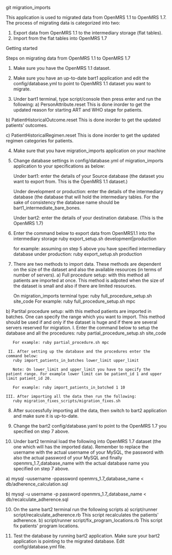 git migration_imports

This application is used to migrated data from OpenMRS 1.1 to OpenMRS 1.7. The process of migrating data is categorized into two:
  1. Export data from OpenMRS 1.1 to the intermediary storage (flat tables).
  2. Import from the flat tables into OpenMRS 1.7

Getting started 

Steps on migrating data from OpenMRS 1.1 to OpenMRS 1.7
1. Make sure you have the OpenMRS 1.1 dataset.

2. Make sure you have an up-to-date bart1 application and edit the config/database.yml to point to OpenMRS 1.1 dataset you want to migrate.

3. Under bart1 terminal, type script/console then press enter and run the following:
  a) PersonAttribute.reset
     This is done inorder to get the updated reason for starting ART and  WHO stage for patients.

  b) PatientHistoricalOutcome.reset
    This is done inorder to get the updated patients' outcomes.

  c) PatientHistoricalRegimen.reset
  This is done inorder to get the updated regimen categories for patients.

4. Make sure that you have migration_imports application on your machine

5. Change database settings in config/database.yml of migration_imports application to your specifications as below:

    Under bart1: enter the details of your Source database (the dataset you want to export from. This is the OpenMRS 1.1 dataset.)

    Under development or production: enter the details of the intermediary database (the database that will hold the intermediary tables.
    For the sake of consistency the database name should be bart1_intermediate_bare_bones.
    
    Under bart2: enter the details of your destination database. (This is the OpenMRS 1.7)

6. Enter the command below to export data from OpenMRS1.1 into the intermediary storage
   ruby export_setup.sh development|production
   
   for example: assuming on step 5 above you have specified intermediary database under production:
   ruby export_setup.sh production 

7. There are two methods to import data. These methods are dependent on the size of the dataset and also the available resources (in terms of number of servers).
  a) Full procedure setup: with this method all patients are imported at once. This method is adpoted when the size of the dataset is small and also if there are limited resources.
    
    On migration_imports terminal type: ruby full_procedure_setup.sh site_code
    For example: ruby full_procedure_setup.sh mpc
    
  b) Partital procedure setup: with this method patients are imported in batches. One can specify the range which you want to import. This method should be used if and only if the dataset is huge and if there are several servers reserved for migration. 
     I. Enter the command below to setup the database and all the procedures:
       ruby partial_procedure_setup.sh site_code
       
       For example: ruby partial_procedure.sh mpc
       
     II. After setting up the database and the procedures enter the command below:
       ruby import_patients_in_batches lower_limit upper_limit
       
       Note: On lower_limit and upper_limit you have to specify the patient range. For example lower limit can be patient_id 1 and upper limit patient_id 20.
       
       For example: ruby import_patients_in_batched 1 10
    
    III. After importing all the data then run the following: 
       ruby migration_fixes_scripts/migration_fixes.sh
    
8. After successfully importing all the data, then switch to bart2 application and make sure it is up-to-date. 

9. Change the bart2 config/database.yaml to point to the OpenMRS 1.7 you specified on step 7 above. 

9. Under bart2 terminal load the following into OpenMRS 1.7 dataset (the one which will has the imported data). Remember to replace the username with the actual username of your MySQL, the password with also the actual password of your MySQL and finally openmrs_1.7_database_name with the actual database name you specified on step 7 above.

  a) mysql -uusername -ppassword openmrs_1.7_database_name < db/adherence_calculation.sql

  b) mysql -u username -p password openmrs_1.7_database_name < db/recalculate_adherence.sql

10. On the same bart2 terminal run the following scripts
  a) script/runner script/recalculate_adherence.rb
     This script recalculates the patients' adherence.
  b) script/runner script/fix_program_locations.rb
     This script fix patients' program locations.

10. Test the database by running bart2 application. Make sure your bart2 application is pointing to the migrated database.  Edit config/database.yml file.
